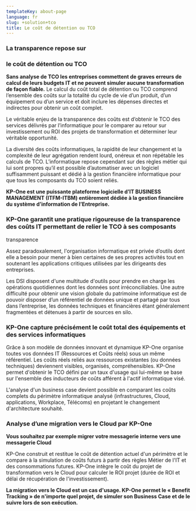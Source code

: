 ```yaml
---
templateKey: about-page
language: fr
slug: +solution+tco
title: Le coût de détention ou TCO
---
```

### La transparence repose sur
### **le coût de détention ou TCO**

**Sans analyse de TCO les entreprises commettent de graves erreurs de calcul de leurs budgets IT et ne peuvent simuler aucune transformation de façon fiable.**
Le calcul du coût total de détention ou TCO comprend l’ensemble des coûts sur la totalité du cycle de vie d’un produit, d’un équipement ou d’un service et doit inclure les dépenses directes et indirectes pour obtenir un coût complet.

Le véritable enjeu de la transparence des coûts est d’obtenir le TCO des services délivrés par l’informatique pour le comparer au retour sur investissement ou ROI des projets de transformation et déterminer leur véritable opportunité.

La diversité des coûts informatiques, la rapidité de leur changement et la complexité de leur agrégation rendent lourd, onéreux et non répétable les calculs de TCO. L’informatique repose cependant sur des règles métier qui lui sont propres qu’il est possible d’automatiser avec un logiciel suffisamment puissant et dédié à la gestion financière informatique pour que tous les composants du TCO soient reliés.

**KP-One est une puissante plateforme logicielle d’IT BUSINESS MANAGEMENT (ITFM-ITBM) entièrement dédiée à la gestion financière du système d’information de l’Entreprise.**

### KP-One garantit une pratique rigoureuse de la transparence des coûts IT permettant de relier le TCO à ses composants
transparence

Assez paradoxalement, l'organisation informatique est privée d’outils dont elle a besoin pour mener à bien certaines de ses propres activités tout en soutenant les applications critiques utilisées par les dirigeants des entreprises.

Les DSI disposent d'une multitude d'outils pour prendre en charge les opérations quotidiennes dont les données sont irréconciliables. Une autre difficulté pour obtenir une vision globale du patrimoine informatique est de pouvoir disposer d’un référentiel de données unique et partagé par tous dans l’entreprise, les données techniques et financières étant généralement fragmentées et détenues à partir de sources en silo.

### KP-One capture précisément le coût total des équipements et des services informatiques

Grâce à son modèle de données innovant et dynamique KP-One organise toutes vos données IT (Ressources et Coûts réels) sous un même référentiel. Les coûts réels reliés aux ressources existantes (ou données techniques) deviennent visibles, organisés, compréhensibles.
KP-One permet d'obtenir le TCO défini par un taux d'usage qui lui-même se base sur l'ensemble des inducteurs de coûts afférent à l'actif informatique visé.

L'analyse d'un business case devient possible en comparant les coûts complets du périmètre informatique analysé (infrastructures, Cloud, applications, Workplace, Télécoms) en projetant le changement d'architecture souhaité.

### Analyse d’une migration vers le Cloud par KP-One

**Vous souhaitez par exemple migrer votre messagerie interne vers une messagerie Cloud**

KP-One construit et restitue le coût de détention actuel d'un périmètre et le compare à la simulation de coûts futurs à partir des règles Métier de l'IT et des consommations futures. KP-One intègre le coût du projet de transformation vers le Cloud pour calculer le ROI projet (durée de ROI et délai de récupération de l'investissement).

**La migration vers le Cloud est un cas d'usage. KP-One permet le « Benefit Tracking » de n'importe quel projet, de simuler son Business Case et de le suivre lors de son exécution.**
